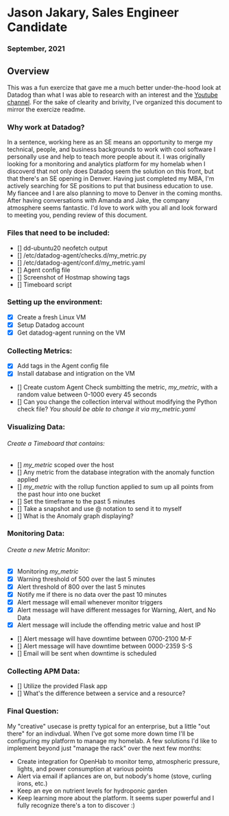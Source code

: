 # Jason Jakary, Sales Engineer Candidate
### September, 2021


## Overview
This was a fun exercize that gave me a much better under-the-hood look at Datadog than what I was able to research with an interest and the [Youtube channel](https://www.youtube.com/channel/UCPO2QgTCReBAThZca6MB9jg). For the sake of clearity and brivity, I've organized this document to mirror the exercize readme. 

### Why work at Datadog?
In a sentence, working here as an SE means an opportunity to merge my technical, people, and business backgrounds to work with cool software I personally use and help to teach more people about it. I was originally looking for a monitoring and analytics platform for my homelab when I discoverd that not only does Datadog seem the solution on this front, but that there's an SE opening in Denver. Having just completed my MBA, I'm actively searching for SE positions to put that business education to use. My fiancee and I are also planning to move to Denver in the coming months. After having conversations with Amanda and Jake, the company atmosphere seems fantastic. I'd love to work with you all and look forward to meeting you, pending review of this document.  

### Files that need to be included:
- [] dd-ubuntu20 neofetch output
- [] /etc/datadog-agent/checks.d/my_metric.py
- [] /etc/datadog-agent/conf.d/my_metric.yaml
- [] Agent config file
- [] Screenshot of Hostmap showing tags
- [] Timeboard script

### Setting up the environment:
- [x] Create a fresh Linux VM
- [x] Setup Datadog account
- [x] Get datadog-agent running on the VM

### Collecting Metrics:
- [x] Add tags in the Agent config file 
- [x] Install database and intigration on the VM
- [] Create custom Agent Check sumbitting the metric, *my_metric*, with a random value between 0-1000 every 45 seconds
- [] Can you change the collection interval without modifying the Python check file? *You should be able to change it via my_metric.yaml*

### Visualizing Data:
###### Create a Timeboard that contains:
- [] *my_metric* scoped over the host
- [] Any metric from the database integration with the anomaly function applied
- [] *my_metric* with the rollup function applied to sum up all points from the past hour into one bucket
- [] Set the timeframe to the past 5 minutes
- [] Take a snapshot and use @ notation to send it to myself
- [] What is the Anomaly graph displaying?

### Monitoring Data:
###### Create a new Metric Monitor:
- [x] Monitoring *my_metric*
- [x] Warning threshold of 500 over the last 5 minutes
- [x] Alert threshold of 800 over the last 5 minutes
- [x] Notify me if there is no data over the past 10 minutes
- [x] Alert message will email whenever monitor triggers
- [x] Alert message will have different messages for Warning, Alert, and No Data
- [x] Alert message will include the offending metric value and host IP
- [] Alert message will have downtime between 0700-2100 M-F
- [] Alert message will have downtime between 0000-2359 S-S
- [] Email will be sent when downtime is scheduled

### Collecting APM Data:
- [] Utilize the provided Flask app
- [] What's the difference between a service and a resource?

### Final Question:
My "creative" usecase is pretty typical for an enterprise, but a little "out there" for an indivdual. When I've got some more down time I'll be configuring my platform to manage my homelab. A few solutions I'd like to implement beyond just "manage the rack" over the next few months:
- Create integration for OpenHab to monitor temp, atmospheric pressure, lights, and power consumption at various points
- Alert via email if apliances are on, but nobody's home (stove, curling irons, etc.)
- Keep an eye on nutrient levels for hydroponic garden
- Keep learning more about the platform. It seems super powerful and I fully recognize there's a ton to discover :)
